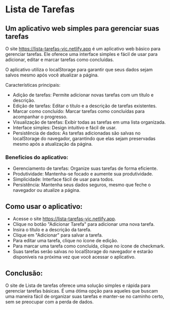 
# Lista de Tarefas
## Um aplicativo web simples para gerenciar suas tarefas


O site https://lista-tarefas-vic.netlify.app é um aplicativo web básico para gerenciar tarefas. Ele oferece uma interface simples e fácil de usar para adicionar, editar e marcar tarefas como concluídas. 

O aplicativo utiliza o localStorage para garantir que seus dados sejam salvos mesmo após você atualizar a página.

Características principais:

* Adição de tarefas: Permite adicionar novas tarefas com um título e descrição.
* Edição de tarefas: Editar o título e a descrição de tarefas existentes.
* Marcar como concluído: Marcar tarefas como concluídas para acompanhar o progresso.
* Visualização de tarefas: Exibir todas as tarefas em uma lista organizada.
* Interface simples: Design intuitivo e fácil de usar.
* Persistência de dados: As tarefas adicionadas são salvas no localStorage do navegador, garantindo que elas sejam preservadas mesmo após a atualização da página.

###  Benefícios do aplicativo:

* Gerenciamento de tarefas: Organize suas tarefas de forma eficiente.
* Produtividade: Mantenha-se focado e aumente sua produtividade.
* Simplicidade: Interface fácil de usar para todos.
* Persistência: Mantenha seus dados seguros, mesmo que feche o navegador ou atualize a página.

## Como usar o aplicativo:

* Acesse o site https://lista-tarefas-vic.netlify.app.
* Clique no botão "Adicionar Tarefa" para adicionar uma nova tarefa.
* Insira o título e a descrição da tarefa.
* Clique em "Adicionar" para salvar a tarefa.
* Para editar uma tarefa, clique no ícone de edição.
* Para marcar uma tarefa como concluída, clique no ícone de checkmark.
* Suas tarefas serão salvas no localStorage do navegador e estarão disponíveis na próxima vez que você acessar o aplicativo.

## Conclusão:

O site de Lista de tarefas oferece uma solução simples e rápida para gerenciar tarefas básicas. É uma ótima opção para aqueles que buscam uma maneira fácil de organizar suas tarefas e manter-se no caminho certo, sem se preocupar com a perda de dados.
